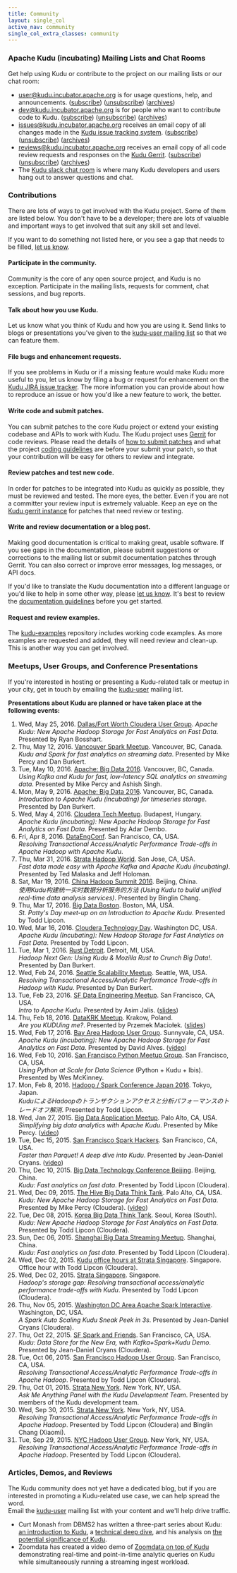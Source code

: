 ```yaml
---
title: Community
layout: single_col
active_nav: community
single_col_extra_classes: community
---
```


### Apache Kudu (incubating) Mailing Lists and Chat Rooms

Get help using Kudu or contribute to the project on our mailing lists or our chat room:

* [user@kudu.incubator.apache.org](http://mail-archives.apache.org/mod_mbox/incubator-kudu-user/)
  is for usage questions, help, and announcements.
  ([subscribe](mailto:user-subscribe@kudu.incubator.apache.org))
  ([unsubscribe](mailto:user-unsubscribe@kudu.incubator.apache.org))
  ([archives](http://mail-archives.apache.org/mod_mbox/incubator-kudu-user/))
* [dev@kudu.incubator.apache.org](http://mail-archives.apache.org/mod_mbox/incubator-kudu-dev/)
  is for people who want to contribute code to Kudu.
  ([subscribe](mailto:dev-subscribe@kudu.incubator.apache.org))
  ([unsubscribe](mailto:dev-unsubscribe@kudu.incubator.apache.org))
  ([archives](http://mail-archives.apache.org/mod_mbox/incubator-kudu-dev/))
* [issues@kudu.incubator.apache.org](http://mail-archives.apache.org/mod_mbox/incubator-kudu-issues/)
  receives an email copy of all changes made in the [Kudu issue tracking system](https://issues.apache.org/jira/browse/KUDU).
  ([subscribe](mailto:issues-subscribe@kudu.incubator.apache.org))
  ([unsubscribe](mailto:issues-unsubscribe@kudu.incubator.apache.org))
  ([archives](http://mail-archives.apache.org/mod_mbox/incubator-kudu-issues/))
* [reviews@kudu.incubator.apache.org](http://mail-archives.apache.org/mod_mbox/incubator-kudu-reviews/)
  receives an email copy of all code review requests and responses on the
  [Kudu Gerrit](http://gerrit.cloudera.org:8080/#/q/status:open+project:kudu).
  ([subscribe](mailto:reviews-subscribe@kudu.incubator.apache.org))
  ([unsubscribe](mailto:reviews-unsubscribe@kudu.incubator.apache.org))
  ([archives](http://mail-archives.apache.org/mod_mbox/incubator-kudu-reviews/))
* The [Kudu slack chat room](https://getkudu-slack.herokuapp.com/) is where
  many Kudu developers and users hang out to answer questions and chat.

### Contributions

There are lots of ways to get involved with the Kudu project. Some of them are
listed below. You don't have to be a developer; there are lots of valuable and
important ways to get involved that suit any skill set and level.

If you want to do something not listed here, or you see a gap that needs to be
filled, [let us know](mailto:dev@kudu.incubator.apache.org).

#### Participate in the community.

Community is the core of any open source project, and Kudu is no exception.
Participate in the mailing lists, requests for comment, chat sessions, and bug
reports.

#### Talk about how you use Kudu.

Let us know what you think of Kudu and how you are using it. Send links to
blogs or presentations you've given to the [kudu-user mailing
list](mailto:user@kudu.incubator.apache.org) so that we can feature them.

#### File bugs and enhancement requests.

If you see problems in Kudu or if a missing feature would make Kudu more useful
to you, let us know by filing a bug or request for enhancement on the [Kudu
JIRA issue tracker](https://issues.apache.org/jira/browse/KUDU). The more
information you can provide about how to reproduce an issue or how you'd like a
new feature to work, the better.

#### Write code and submit patches.

You can submit patches to the core Kudu project or extend your existing
codebase and APIs to work with Kudu. The Kudu project uses
[Gerrit](http://gerrit.cloudera.org:8080/#/q/status:open+project:kudu) for code
reviews. Please read the details of [how to submit
patches](docs/contributing.html#_contributing_patches_using_gerrit) and what
the project [coding guidelines](docs/contributing.html#_code_style) are before
your submit your patch, so that your contribution will be easy for others to
review and integrate.

#### Review patches and test new code.

In order for patches to be integrated into Kudu as quickly as possible, they
must be reviewed and tested. The more eyes, the better. Even if you are not a
committer your review input is extremely valuable. Keep an eye on the [Kudu
gerrit instance](http://gerrit.cloudera.org:8080/#/q/status:open+project:kudu)
for patches that need review or testing.

#### Write and review documentation or a blog post.

Making good documentation is critical to making great, usable software. If you
see gaps in the documentation, please submit suggestions or corrections to the
mailing list or submit documentation patches through Gerrit. You can also
correct or improve error messages, log messages, or API docs.

If you'd like to translate the Kudu documentation into a different language or
you'd like to help in some other way, please [let us know](mailto:dev@kudu.incubator.apache.org).
It's best to review the [documentation guidelines](docs/style_guide.html)
before you get started.

#### Request and review examples.

The [kudu-examples](https://github.com/cloudera/kudu-examples) repository
includes working code examples. As more examples are requested and added, they
will need review and clean-up. This is another way you can get involved.

### Meetups, User Groups, and Conference Presentations

If you're interested in hosting or presenting a Kudu-related talk or meetup in
your city, get in touch by emailing the
[kudu-user](https://groups.google.com/forum/#!forum/kudu-user) mailing list.

**Presentations about Kudu are planned or have taken place at the following events:**

[comment]: # (Note: we are using an ordered list here to allow for special styling of it)

1. Wed, May 25, 2016. [Dallas/Fort Worth Cloudera User Group](http://www.meetup.com/DFW-Cloudera-User-Group/events/230547045/).
  _Apache Kudu: New Apache Hadoop Storage for Fast Analytics on Fast Data_. Presented by Ryan Bosshart.
1. Thu, May 12, 2016. [Vancouver Spark Meetup](http://www.meetup.com/Vancouver-Spark/events/229692936/). Vancouver, BC, Canada.<br/>
   _Kudu and Spark for fast analytics on streaming data_. Presented by Mike Percy and Dan Burkert.
1. Tue, May 10, 2016. [Apache: Big Data 2016](http://apachebigdata2016.sched.org/event/6M1k/using-kafka-and-kudu-for-fast-low-latency-sql-analytics-on-streaming-data-mike-percy-ashish-singh-cloudera). Vancouver, BC, Canada.<br/>
   _Using Kafka and Kudu for fast, low-latency SQL analytics on streaming data_. Presented by Mike Percy and Ashish Singh.
1. Mon, May 9, 2016. [Apache: Big Data 2016](http://apachebigdata2016.sched.org/event/6M0B/introduction-to-apache-kudu-incubating-for-timeseries-storage-dan-burkert-cloudera). Vancouver, BC, Canada.<br/>
   _Introduction to Apache Kudu (incubating) for timeseries storage_. Presented by Dan Burkert.
1. Wed, May 4, 2016. [Cloudera Tech Meetup](http://www.meetup.com/Cloudera-Tech-Meetup/events/230169394). Budapest, Hungary.<br/>
   _Apache Kudu (incubating): New Apache Hadoop Storage for Fast Analytics on Fast Data_. Presented by Adar Dembo.
1. Fri, Apr 8, 2016. [DataEngConf](http://www.dataengconf.com/hadoop-vs-kudu). San Francisco, CA, USA.<br/>
  _Resolving Transactional Access/Analytic Performance Trade-offs in Apache Hadoop with Apache Kudu_.
1. Thu, Mar 31, 2016. [Strata Hadoop World](http://conferences.oreilly.com/strata/hadoop-big-data-ca/public/schedule/detail/47055). San Jose, CA, USA.<br/>
   _Fast data made easy with Apache Kafka and Apache Kudu (incubating)_. Presented by Ted Malaska and Jeff Holoman.
1. Sat, Mar 19, 2016. [China Hadoop Summit 2016](http://chinahadoop.com/archives/1313). Beijing, China.<br/>
   _使用Kudu构建统一实时数据分析服务的方法 (Using Kudu to build unified real-time data analysis services)_. Presented by Binglin Chang.
1. Thu, Mar 17, 2016. [Big Data Boston](http://www.meetup.com/BigDataBoston/events/229317011/). Boston, MA, USA.<br/>
   _St. Patty's Day meet-up on an Introduction to Apache Kudu_. Presented by Todd Lipcon.
1. Wed, Mar 16, 2016. [Cloudera Technology Day](http://www.govexec.com/sponsor-content/cloudera-tech-day-1/#cloudera-technology-day). Washington DC, USA.<br/>
   _Apache Kudu (Incubating): New Hadoop Storage for Fast Analytics on Fast Data_. Presented by Todd Lipcon.
1. Tue, Mar 1, 2016. [Rust Detroit](http://www.meetup.com/rust-detroit/events/224586618/). Detroit, MI, USA. <br/>
   _Hadoop Next Gen: Using Kudu & Mozilla Rust to Crunch Big Data!_. Presented by Dan Burkert.
1. Wed, Feb 24, 2016. [Seattle Scalability Meetup](http://www.meetup.com/Seattle-Scalability-Meetup/events/225955122/). Seattle, WA, USA. <br/>
   _Resolving Transactional Access/Analytic Performance Trade-offs in Hadoop with Kudu_. Presented by Dan Burkert.
1. Tue, Feb 23, 2016. [SF Data Engineering Meetup](http://www.meetup.com/SF-Data-Engineering/events/228293610/). San Francisco, CA, USA. <br/>
   _Intro to Apache Kudu_. Presented by Asim Jalis. ([slides](http://www.slideshare.net/AsimJalis/apache-kudu))
1. Thu, Feb 18, 2016. [DataKRK Meetup](http://www.meetup.com/datakrk/events/228548317/). Krakow, Poland. <br/>
   _Are you KUDUing me?_. Presented by Przemek Maciołek. ([slides](http://www.slideshare.net/pmaciolek/are-you-kuduing-me))
1. Wed, Feb 17, 2016. [Bay Area Hadoop User Group](http://www.meetup.com/hadoop/events/228573587/). Sunnyvale, CA, USA. <br/>
   _Apache Kudu (incubating): New Apache Hadoop Storage for Fast Analytics on Fast Data_. Presented by David Alves. ([video](https://www.youtube.com/watch?v=j3wYaz-kIvs))
1. Wed, Feb 10, 2016. [San Francisco Python Meetup Group](http://www.meetup.com/sfpython/events/228213876/). San Francisco, CA, USA. <br/>
   _Using Python at Scale for Data Science_ (Python + Kudu + Ibis). Presented by Wes McKinney.
1. Mon, Feb 8, 2016. [Hadoop / Spark Conference Japan 2016](http://www.eventbrite.com/e/hadoop-spark-conference-japan-2016-tickets-20809016328). Tokyo, Japan. <br/>
   _KuduによるHadoopのトランザクションアクセスと分析パフォーマンスのトレードオフ解消_. Presented by Todd Lipcon.
1. Wed, Jan 27, 2015. [Big Data Application Meetup](http://www.meetup.com/BigDataApps/events/227191025/). Palo Alto, CA, USA. <br/>
   _Simplifying big data analytics with Apache Kudu_. Presented by Mike Percy. ([video](https://www.youtube.com/watch?v=XzT1vDaAhys))
1. Tue, Dec 15, 2015. [San Francisco Spark Hackers](http://www.meetup.com/San-Francisco-Spark-Hackers/events/226999521/). San Francisco, CA, USA. <br/>
   _Faster than Parquet! A deep dive into Kudu_. Presented by Jean-Daniel Cryans. ([video](https://www.youtube.com/watch?v=apJM46uH3oY))
1. Thu, Dec 10, 2015. [Big Data Technology Conference Beijing](http://bdtc2015.hadooper.cn/). Beijing, China. <br/>
   _Kudu: Fast analytics on fast data_. Presented by Todd Lipcon (Cloudera).
1. Wed, Dec 09, 2015. [The Hive Big Data Think Tank](http://www.meetup.com/SF-Bay-Areas-Big-Data-Think-Tank/events/226497046/). Palo Alto, CA, USA. <br/>
   _Kudu: New Apache Hadoop Storage for Fast Analytics on Fast Data_. Presented by Mike Percy (Cloudera). ([video](https://www.youtube.com/watch?v=ifFg_o5bf6c))
1. Tue, Dec 08, 2015. [Korea Big Data Think Tank](http://www.meetup.com/Korea-Big-Data-Think-Tank/events/226876563/). Seoul, Korea (South). <br/>
   _Kudu: New Apache Hadoop Storage for Fast Analytics on Fast Data_. Presented by Todd Lipcon (Cloudera).
1. Sun, Dec 06, 2015. [Shanghai Big Data Streaming Meetup](http://www.meetup.com/Shanghai-Big-Data-Streaming-Meetup/events/226970213/). Shanghai, China. <br/>
   _Kudu: Fast analytics on fast data_. Presented by Todd Lipcon (Cloudera).
1. Wed, Dec 02, 2015. [Kudu office hours at Strata Singapore](http://conferences.oreilly.com/strata/big-data-conference-sg-2015/public/schedule/detail/47704). Singapore. <br/>
   Office hour with Todd Lipcon (Cloudera).
1. Wed, Dec 02, 2015. [Strata Singapore](http://conferences.oreilly.com/strata/big-data-conference-sg-2015/public/schedule/detail/44040). Singapore. <br/>
   _Hadoop's storage gap: Resolving transactional access/analytic performance trade-offs with Kudu_.
   Presented by Todd Lipcon (Cloudera).
1. Thu, Nov 05, 2015. [Washington DC Area Apache Spark Interactive](http://www.meetup.com/Washington-DC-Area-Spark-Interactive/events/225954890/). Washington, DC, USA. <br/>
   _A Spark Auto Scaling Kudu Sneak Peek in 3s_.
   Presented by Jean-Daniel Cryans (Cloudera).
1. Thu, Oct 22, 2015. [SF Spark and Friends](http://www.meetup.com/SF-Spark-and-Friends/events/226023299/). San Francisco, CA, USA. <br/>
   _Kudu: Data Store for the New Era, with Kafka+Spark+Kudu Demo_.
   Presented by Jean-Daniel Cryans (Cloudera).
1. Tue, Oct 06, 2015. [San Francisco Hadoop User Group](http://www.meetup.com/hadoopsf/events/224616149/). San Francisco, CA, USA. <br/>
   _Resolving Transactional Access/Analytic Performance Trade-offs in Apache Hadoop_.
   Presented by Todd Lipcon (Cloudera).
1. Thu, Oct 01, 2015. [Strata New York](http://strataconf.com/big-data-conference-ny-2015/public/schedule/detail/45391). New York, NY, USA. <br/>
   _Ask Me Anything Panel with the Kudu Development Team_.
   Presented by members of the Kudu development team.
1. Wed, Sep 30, 2015. [Strata New York](http://strataconf.com/big-data-conference-ny-2015/public/schedule/detail/43114). New York, NY, USA. <br/>
   _Resolving Transactional Access/Analytic Performance Trade-offs in Apache Hadoop_.
   Presented by Todd Lipcon (Cloudera) and Binglin Chang (Xiaomi).
1. Tue, Sep 29, 2015. [NYC Hadoop User Group](http://www.meetup.com/Hadoop-NYC/events/224102527/). New York, NY, USA. <br/>
   _Resolving Transactional Access/Analytic Performance Trade-offs in Apache Hadoop_.
   Presented by Todd Lipcon (Cloudera).

### Articles, Demos, and Reviews

The Kudu community does not yet have a dedicated blog, but if you are
interested in promoting a Kudu-related use case, we can help spread the word.
<br/>
Email the [kudu-user](https://groups.google.com/forum/#!forum/kudu-user)
mailing list with your content and we'll help drive traffic.

* Curt Monash from DBMS2 has written a three-part series about Kudu:
  [an introduction to Kudu](http://www.dbms2.com/2015/09/28/introduction-to-cloudera-kudu/),
  a [technical deep dive](http://www.dbms2.com/2015/09/28/cloudera-kudu-deep-dive/),
  and his analysis on
  [the potential significance of Kudu](http://www.dbms2.com/2015/09/28/the-potential-significance-of-cloudera-kudu/).
* Zoomdata has created a video demo of
  [Zoomdata on top of Kudu](https://www.youtube.com/watch?v=ck_kRb6qLKE)
  demonstrating real-time and point-in-time analytic queries on Kudu while
  simultaneously running a streaming ingest workload.

